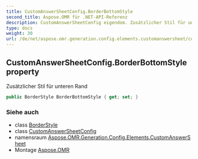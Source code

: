 ```yaml
---
title: CustomAnswerSheetConfig.BorderBottomStyle
second_title: Aspose.OMR für .NET-API-Referenz
description: CustomAnswerSheetConfig eigendom. Zusätzlicher Stil für unteren Rand
type: docs
weight: 30
url: /de/net/aspose.omr.generation.config.elements.customanswersheet/customanswersheetconfig/borderbottomstyle/
---
```

## CustomAnswerSheetConfig.BorderBottomStyle property

Zusätzlicher Stil für unteren Rand

```csharp
public BorderStyle BorderBottomStyle { get; set; }
```

### Siehe auch

* class [BorderStyle](../../../aspose.omr.generation.config/borderstyle/)
* class [CustomAnswerSheetConfig](../)
* namensraum [Aspose.OMR.Generation.Config.Elements.CustomAnswerSheet](../../customanswersheetconfig/)
* Montage [Aspose.OMR](../../../)


